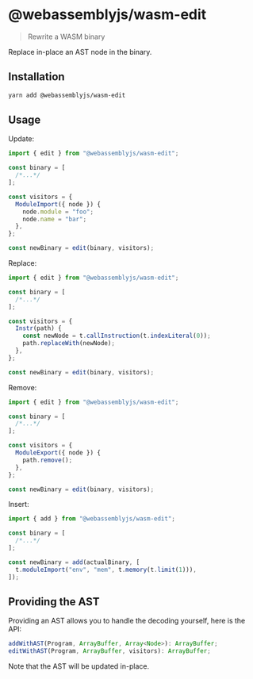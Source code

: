 # @webassemblyjs/wasm-edit

> Rewrite a WASM binary

Replace in-place an AST node in the binary.

## Installation

```sh
yarn add @webassemblyjs/wasm-edit
```

## Usage

Update:

```js
import { edit } from "@webassemblyjs/wasm-edit";

const binary = [
  /*...*/
];

const visitors = {
  ModuleImport({ node }) {
    node.module = "foo";
    node.name = "bar";
  },
};

const newBinary = edit(binary, visitors);
```

Replace:

```js
import { edit } from "@webassemblyjs/wasm-edit";

const binary = [
  /*...*/
];

const visitors = {
  Instr(path) {
    const newNode = t.callInstruction(t.indexLiteral(0));
    path.replaceWith(newNode);
  },
};

const newBinary = edit(binary, visitors);
```

Remove:

```js
import { edit } from "@webassemblyjs/wasm-edit";

const binary = [
  /*...*/
];

const visitors = {
  ModuleExport({ node }) {
    path.remove();
  },
};

const newBinary = edit(binary, visitors);
```

Insert:

```js
import { add } from "@webassemblyjs/wasm-edit";

const binary = [
  /*...*/
];

const newBinary = add(actualBinary, [
  t.moduleImport("env", "mem", t.memory(t.limit(1))),
]);
```

## Providing the AST

Providing an AST allows you to handle the decoding yourself, here is the API:

```js
addWithAST(Program, ArrayBuffer, Array<Node>): ArrayBuffer;
editWithAST(Program, ArrayBuffer, visitors): ArrayBuffer;
```

Note that the AST will be updated in-place.
